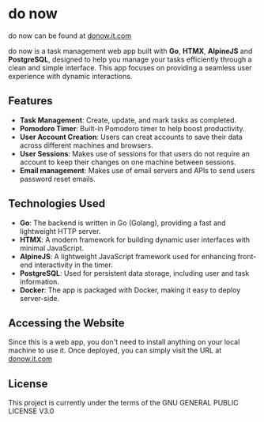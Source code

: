 # do now

do now can be found at [donow.it.com](donow.it.com)

do now is a task management web app built with **Go**, **HTMX**, **AlpineJS** and **PostgreSQL**, designed to help you manage your tasks efficiently through a clean and simple interface. This app focuses on providing a seamless user experience with dynamic interactions.

## Features

- **Task Management**: Create, update, and mark tasks as completed.
- **Pomodoro Timer**: Built-in Pomodoro timer to help boost productivity.
- **User Account Creation**: Users can creat accounts to save their data across different machines and browsers.
- **User Sessions**: Makes use of sessions for that users do not require an account to keep their changes on one machine between sessions.
- **Email management**: Makes use of email servers and APIs to send users password reset emails.

## Technologies Used

- **Go**: The backend is written in Go (Golang), providing a fast and lightweight HTTP server.
- **HTMX**: A modern framework for building dynamic user interfaces with minimal JavaScript.
- **AlpineJS**: A lightweight JavaScript framework used for enhancing front-end interactivity in the timer.
- **PostgreSQL**: Used for persistent data storage, including user and task information.
- **Docker**: The app is packaged with Docker, making it easy to deploy server-side.

## Accessing the Website

Since this is a web app, you don't need to install anything on your local machine to use it. Once deployed, you can simply visit the URL at [donow.it.com](donow.it.com)

## License

This project is currently under the terms of the GNU GENERAL PUBLIC LICENSE V3.0
